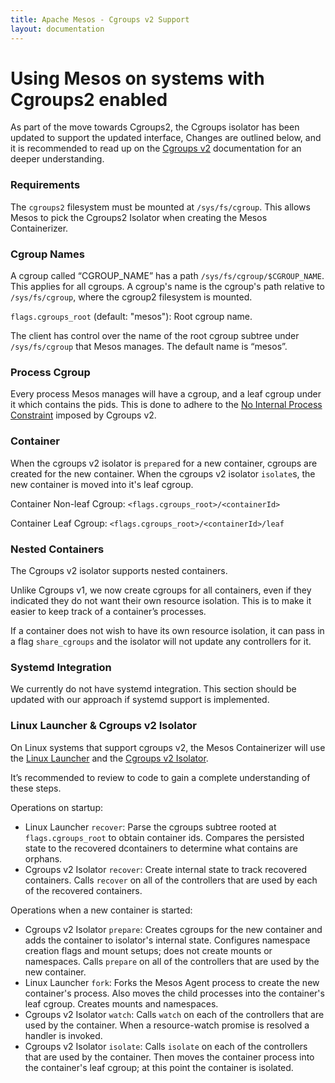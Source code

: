 ```yaml
---
title: Apache Mesos - Cgroups v2 Support
layout: documentation
---
```


# Using Mesos on systems with Cgroups2 enabled

As part of the move towards Cgroups2, the Cgroups isolator has been updated to
support the updated interface, Changes are outlined below, and it is recommended
to read up on the [Cgroups v2](https://docs.kernel.org/admin-guide/cgroup-v2.html)
documentation for an deeper understanding.

### Requirements

The `cgroups2` filesystem must be mounted at `/sys/fs/cgroup`. This allows Mesos
to pick the Cgroups2 Isolator when creating the Mesos Containerizer.

### Cgroup Names

A cgroup called “CGROUP_NAME” has a path `/sys/fs/cgroup/$CGROUP_NAME`. This
applies for all cgroups. A cgroup's name is the cgroup's path relative to
`/sys/fs/cgroup`, where the cgroup2 filesystem is mounted.

`flags.cgroups_root` (default: "mesos"): Root cgroup name.

The client has control over the name of the root cgroup subtree under
`/sys/fs/cgroup` that Mesos manages. The default name is “mesos”.

### Process Cgroup

Every process Mesos manages will have a cgroup, and a leaf cgroup under it which
contains the pids. This is done to adhere to the [No Internal Process Constraint](https://docs.kernel.org/admin-guide/cgroup-v2.html#no-internal-process-constraint)
imposed by Cgroups v2.

### Container

When the cgroups v2 isolator is `prepare`d for a new container, cgroups are
created for the new container. When the cgroups v2 isolator `isolate`s, the new
container is moved into it's leaf cgroup.

Container Non-leaf Cgroup: `<flags.cgroups_root>/<containerId>`

Container Leaf Cgroup: `<flags.cgroups_root>/<containerId>/leaf`

### Nested Containers

The Cgroups v2 isolator supports nested containers.

Unlike Cgroups v1, we now create cgroups for all containers, even if they
indicated they do not want their own resource isolation. This is to make it
easier to keep track of a container’s processes.

If a container does not wish to have its own resource isolation, it can pass in
a flag `share_cgroups` and the isolator will not update any controllers for it.

### Systemd Integration

We currently do not have systemd integration. This section should be updated
with our approach if systemd support is implemented.

### Linux Launcher & Cgroups v2 Isolator

On Linux systems that support cgroups v2, the Mesos Containerizer will use the [Linux Launcher](https://github.com/apache/mesos/blob/master/src/slave/containerizer/mesos/linux_launcher.cpp) and the [Cgroups v2 Isolator](https://github.com/apache/mesos/blob/master/src/slave/containerizer/mesos/isolators/cgroups2/cgroups2.cpp).

It’s recommended to review to code to gain a complete understanding of these steps.

Operations on startup:

- Linux Launcher `recover`: Parse the cgroups subtree rooted at
`flags.cgroups_root` to obtain container ids. Compares the persisted state to
the recovered dcontainers to determine what contains are orphans.
- Cgroups v2 Isolator `recover`: Create internal state to track recovered
containers. Calls `recover` on all of the controllers that are used by each of
the recovered containers.

Operations when a new container is started:

- Cgroups v2 Isolator `prepare`: Creates cgroups for the new container and adds
the container to isolator's internal state. Configures namespace creation flags
and mount setups; does not create mounts or namespaces. Calls `prepare` on all
of the controllers that are used by the new container.
- Linux Launcher `fork`: Forks the Mesos Agent process to create the new
container's process. Also moves the child processes into the container's leaf
cgroup. Creates mounts and namespaces.
- Cgroups v2 Isolator `watch`: Calls `watch` on each of the controllers that
are used by the container. When a resource-watch promise is resolved a handler
is invoked.
- Cgroups v2 Isolator `isolate`: Calls `isolate` on each of the controllers that
are used by the container. Then moves the container process into the container's
leaf cgroup; at this point the container is isolated.